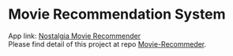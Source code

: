 # Movie Recommendation System
App link: [Nostalgia Movie Recommender](https://ny-movie-recommender.herokuapp.com/) <br/>
Please find detail of this project at repo [Movie-Recommeder](https://github.com/Sinba7/Movie-Recommender).
